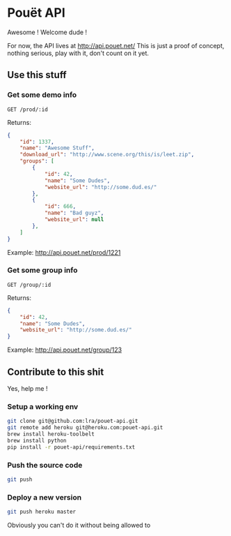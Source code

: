 # Pouët API

Awesome ! Welcome dude !

For now, the API lives at http://api.pouet.net/
This is just a proof of concept, nothing serious, play with it, don't count on
it yet.

## Use this stuff

### Get some demo info

`GET /prod/:id`

Returns:

```json
{
    "id": 1337,
    "name": "Awesome Stuff",
    "download_url": "http://www.scene.org/this/is/leet.zip",
    "groups": [
        {
            "id": 42,
            "name": "Some Dudes",
            "website_url": "http://some.dud.es/"
        },
        {
            "id": 666,
            "name": "Bad guyz",
            "website_url": null
        },
    ]
}
```

Example: http://api.pouet.net/prod/1221

### Get some group info

`GET /group/:id`

Returns:

```json
{
    "id": 42,
    "name": "Some Dudes",
    "website_url": "http://some.dud.es/"
}
```

Example: http://api.pouet.net/group/123

## Contribute to this shit

Yes, help me !

### Setup a working env

```bash
git clone git@github.com:lra/pouet-api.git
git remote add heroku git@heroku.com:pouet-api.git
brew install heroku-toolbelt
brew install python
pip install -r pouet-api/requirements.txt
```

### Push the source code

```bash
git push
```

### Deploy a new version

```bash
git push heroku master
```

Obviously you can't do it without being allowed to
